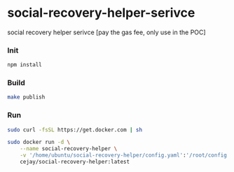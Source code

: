 # social-recovery-helper-serivce
social recovery helper serivce [pay the gas fee, only use in the POC]



### **Init**
```bash
npm install
```

### **Build**
```bash
make publish
```

### **Run**
```bash
sudo curl -fsSL https://get.docker.com | sh

sudo docker run -d \
    --name social-recovery-helper \
    -v '/home/ubuntu/social-recovery-helper/config.yaml':'/root/config.yaml' \
    cejay/social-recovery-helper:latest
```

